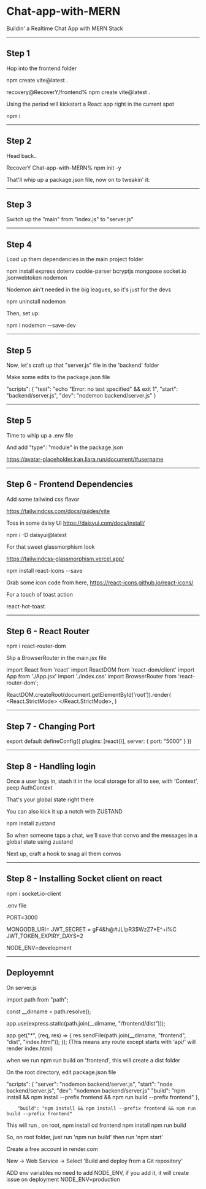 # Chat-app-with-MERN
Buildin' a Realtime Chat App with MERN Stack

-----------------------------
Step 1
-----------------------------

Hop into the frontend folder

npm create vite@latest .

recovery@RecoverY/frontend% npm create vite@latest .

Using the period will kickstart a React app right in the current spot

npm i


-----------------------------
Step 2
-----------------------------

Head back..

RecoverY Chat-app-with-MERN% npm init -y


That'll whip up a package.json file, now on to tweakin' it:

-----------------------------
Step 3
-----------------------------

Switch up the "main" from "index.js" to "server.js"

-----------------------------
Step 4
-----------------------------

Load up them dependencies in the main project folder

npm install express dotenv cookie-parser bcryptjs mongoose socket.io jsonwebtoken nodemon

Nodemon ain't needed in the big leagues, so it's just for the devs

npm uninstall nodemon

Then, set up:

npm i nodemon --save-dev

-----------------------------
Step 5
-----------------------------
Now, let's craft up that "server.js" file in the 'backend' folder

Make some edits to the package.json file

"scripts": {
    "test": "echo \"Error: no test specified\" && exit 1",
    "start": "backend/server.js",
    "dev": "nodemon backend/server.js"
  }




-----------------------------
Step 5
-----------------------------

Time to whip up a .env file

And add "type": "module" in the package.json



https://avatar-placeholder.iran.liara.run/document/#username


-----------------------------
Step 6 - Frontend Dependencies
-----------------------------
Add some tailwind css flavor

https://tailwindcss.com/docs/guides/vite

Toss in some daisy UI
https://daisyui.com/docs/install/

npm i -D daisyui@latest

For that sweet glassmorphism look

https://tailwindcss-glassmorphism.vercel.app/




npm install react-icons --save

Grab some icon code from here,
https://react-icons.github.io/react-icons/


For a touch of toast action

react-hot-toast



-----------------------------
Step 6 - React Router
-----------------------------
npm i react-router-dom

Slip a BrowserRouter in the main.jsx file

import React from 'react'
import ReactDOM from 'react-dom/client'
import App from './App.jsx'
import './index.css'
import BrowserRouter from 'react-router-dom';

ReactDOM.createRoot(document.getElementById('root')).render(
  <React.StrictMode>
    <BrowserRouter>
      <App />
    </BrowserRouter>
  </React.StrictMode>,
)


-----------------------------
Step 7 - Changing Port
-----------------------------
export default defineConfig({
  plugins: [react()],
  server: {
    port: "5000"
  }
})



-----------------------------
Step 8 - Handling login
-----------------------------
Once a user logs in, stash it in the local storage for all to see, with 'Context', peep AuthContext

That's your global state right there

You can also kick it up a notch with ZUSTAND

npm install zustand

So when someone taps a chat, we'll save that convo and the messages in a global state using zustand


Next up, craft a hook to snag all them convos



-----------------------------
Step 8 - Installing Socket client on react
-----------------------------

npm i socket.io-client




.env file 

PORT=3000

MONGODB_URI=
JWT_SECRET = gF4&h@#JL!pR3$WzZ7*E^+i%C
JWT_TOKEN_EXPIRY_DAYS=2

NODE_ENV=development






-----------------------------
Deployemnt
-----------------------------


On server.js 

import path from "path";

const __dirname = path.resolve();


app.use(express.static(path.join(__dirname, "/frontend/dist")));

app.get("*", (req, res) => {
	res.sendFile(path.join(__dirname, "frontend", "dist", "index.html"));
});
 (This means any route except starts with 'api/' will render index.html)

when we run npm run build on 'frontend', this will create a dist folder 

On the root directory, edit package.json file

"scripts": {
		"server": "nodemon backend/server.js",
		"start": "node backend/server.js",
    "dev": "nodemon backend/server.js"
		"build": "npm install && npm install --prefix frontend && npm run build --prefix frontend"
},

		"build": "npm install && npm install --prefix frontend && npm run build --prefix frontend"
This will run ,
on root, npm install
cd frontend
npm install
npm run build


So, on root folder, just run 'npm run build'
then run 'npm start'




Create a free account in render.com

New -> Web Service -> 
Select 'Build and deploy from a Git repository'


ADD env variables 
no need to add   NODE_ENV, if you add it, it will create issue on deployment
NODE_ENV=production
